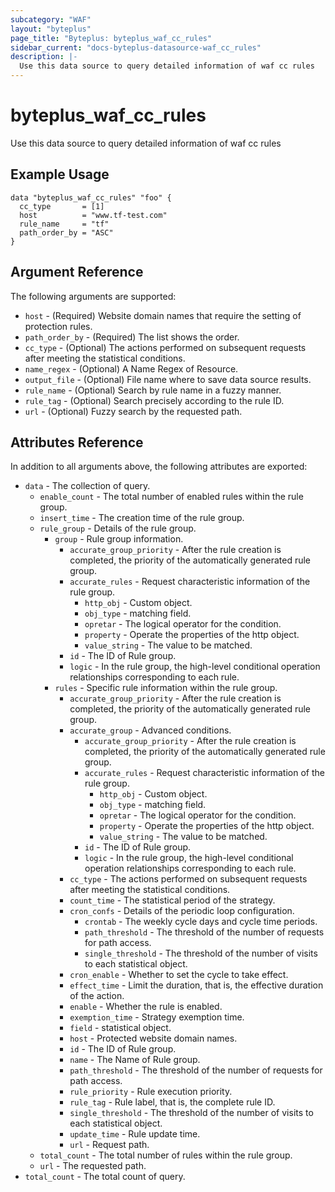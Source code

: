 ```yaml
---
subcategory: "WAF"
layout: "byteplus"
page_title: "Byteplus: byteplus_waf_cc_rules"
sidebar_current: "docs-byteplus-datasource-waf_cc_rules"
description: |-
  Use this data source to query detailed information of waf cc rules
---
```

# byteplus_waf_cc_rules
Use this data source to query detailed information of waf cc rules
## Example Usage
```hcl
data "byteplus_waf_cc_rules" "foo" {
  cc_type       = [1]
  host          = "www.tf-test.com"
  rule_name     = "tf"
  path_order_by = "ASC"
}
```
## Argument Reference
The following arguments are supported:
* `host` - (Required) Website domain names that require the setting of protection rules.
* `path_order_by` - (Required) The list shows the order.
* `cc_type` - (Optional) The actions performed on subsequent requests after meeting the statistical conditions.
* `name_regex` - (Optional) A Name Regex of Resource.
* `output_file` - (Optional) File name where to save data source results.
* `rule_name` - (Optional) Search by rule name in a fuzzy manner.
* `rule_tag` - (Optional) Search precisely according to the rule ID.
* `url` - (Optional) Fuzzy search by the requested path.

## Attributes Reference
In addition to all arguments above, the following attributes are exported:
* `data` - The collection of query.
    * `enable_count` - The total number of enabled rules within the rule group.
    * `insert_time` - The creation time of the rule group.
    * `rule_group` - Details of the rule group.
        * `group` - Rule group information.
            * `accurate_group_priority` - After the rule creation is completed, the priority of the automatically generated rule group.
            * `accurate_rules` - Request characteristic information of the rule group.
                * `http_obj` - Custom object.
                * `obj_type` - matching field.
                * `opretar` - The logical operator for the condition.
                * `property` - Operate the properties of the http object.
                * `value_string` - The value to be matched.
            * `id` - The ID of Rule group.
            * `logic` - In the rule group, the high-level conditional operation relationships corresponding to each rule.
        * `rules` - Specific rule information within the rule group.
            * `accurate_group_priority` - After the rule creation is completed, the priority of the automatically generated rule group.
            * `accurate_group` - Advanced conditions.
                * `accurate_group_priority` - After the rule creation is completed, the priority of the automatically generated rule group.
                * `accurate_rules` - Request characteristic information of the rule group.
                    * `http_obj` - Custom object.
                    * `obj_type` - matching field.
                    * `opretar` - The logical operator for the condition.
                    * `property` - Operate the properties of the http object.
                    * `value_string` - The value to be matched.
                * `id` - The ID of Rule group.
                * `logic` - In the rule group, the high-level conditional operation relationships corresponding to each rule.
            * `cc_type` - The actions performed on subsequent requests after meeting the statistical conditions.
            * `count_time` - The statistical period of the strategy.
            * `cron_confs` - Details of the periodic loop configuration.
                * `crontab` - The weekly cycle days and cycle time periods.
                * `path_threshold` - The threshold of the number of requests for path access.
                * `single_threshold` - The threshold of the number of visits to each statistical object.
            * `cron_enable` - Whether to set the cycle to take effect.
            * `effect_time` - Limit the duration, that is, the effective duration of the action.
            * `enable` - Whether the rule is enabled.
            * `exemption_time` - Strategy exemption time.
            * `field` - statistical object.
            * `host` - Protected website domain names.
            * `id` - The ID of Rule group.
            * `name` - The Name of Rule group.
            * `path_threshold` - The threshold of the number of requests for path access.
            * `rule_priority` - Rule execution priority.
            * `rule_tag` - Rule label, that is, the complete rule ID.
            * `single_threshold` - The threshold of the number of visits to each statistical object.
            * `update_time` - Rule update time.
            * `url` - Request path.
    * `total_count` - The total number of rules within the rule group.
    * `url` - The requested path.
* `total_count` - The total count of query.


